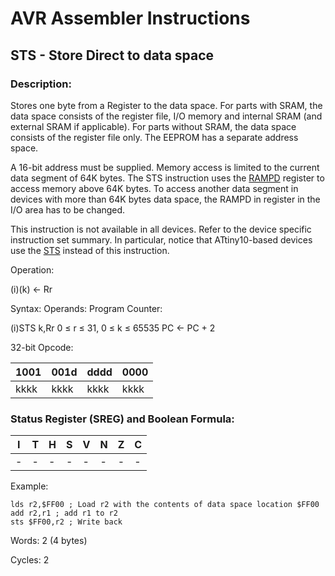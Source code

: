 AVR Assembler Instructions
==========================

STS - Store Direct to data space
--------------------------------

### <a href="" id="N19E75"></a> Description:

Stores one byte from a Register to the data space. For parts with SRAM, the data space consists of the register file, I/O memory and internal SRAM (and external SRAM if applicable). For parts without SRAM, the data space consists of the register file only. The EEPROM has a separate address space.

A 16-bit address must be supplied. Memory access is limited to the current data segment of 64K bytes. The STS instruction uses the <a href="avrassembler.wb_registers.html#avrassembler.RAMPD" class="xref" title="RAMPD">RAMPD</a> register to access memory above 64K bytes. To access another data segment in devices with more than 64K bytes data space, the RAMPD in register in the I/O area has to be changed.

This instruction is not available in all devices. Refer to the device specific instruction set summary. In particular, notice that ATtiny10-based devices use the <a href="avrassembler.wb_STS_-_Store_Direct_to_SRAM.html" class="xref" title="STS - Store Direct to SRAM">STS</a> instead of this instruction.

Operation:

(i)(k) ← Rr

Syntax: Operands: Program Counter:

(i)STS k,Rr 0 ≤ r ≤ 31, 0 ≤ k ≤ 65535 PC ← PC + 2

32-bit Opcode:

| 1001 | 001d | dddd | 0000 |
|------|------|------|------|
| kkkk | kkkk | kkkk | kkkk |

### <a href="" id="N19ECA"></a> Status Register (SREG) and Boolean Formula:

| I   | T   | H   | S   | V   | N   | Z   | C   |
|-----|-----|-----|-----|-----|-----|-----|-----|
| -   | -   | -   | -   | -   | -   | -   | -   |

Example:

``` programlisting
lds r2,$FF00 ; Load r2 with the contents of data space location $FF00
add r2,r1 ; add r1 to r2
sts $FF00,r2 ; Write back
```

Words: 2 (4 bytes)

Cycles: 2
